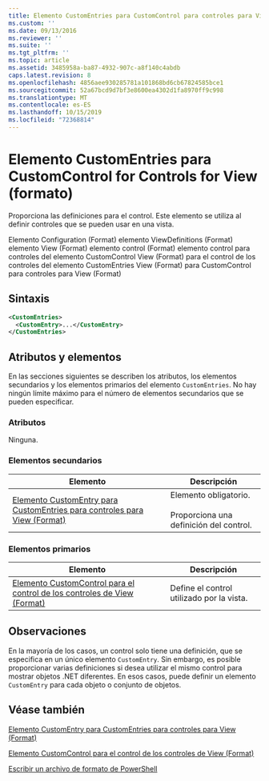 ```yaml
---
title: Elemento CustomEntries para CustomControl para controles para View (Format) | Microsoft Docs
ms.custom: ''
ms.date: 09/13/2016
ms.reviewer: ''
ms.suite: ''
ms.tgt_pltfrm: ''
ms.topic: article
ms.assetid: 3485958a-ba87-4932-907c-a8f140c4abdb
caps.latest.revision: 8
ms.openlocfilehash: 4856aee930285781a101868bd6cb67824585bce1
ms.sourcegitcommit: 52a67bcd9d7bf3e8600ea4302d1fa8970ff9c998
ms.translationtype: MT
ms.contentlocale: es-ES
ms.lasthandoff: 10/15/2019
ms.locfileid: "72368814"
---
```

# <a name="customentries-element-for-customcontrol-for-controls-for-view-format"></a>Elemento CustomEntries para CustomControl for Controls for View (formato)

Proporciona las definiciones para el control. Este elemento se utiliza al definir controles que se pueden usar en una vista.

Elemento Configuration (Format) elemento ViewDefinitions (Format) elemento View (Format) elemento control (Format) elemento control para controles del elemento CustomControl View (Format) para el control de los controles del elemento CustomEntries View (Format) para CustomControl para controles para View (Format)

## <a name="syntax"></a>Sintaxis

```xml
<CustomEntries>
  <CustomEntry>...</CustomEntry>
</CustomEntries>
```

## <a name="attributes-and-elements"></a>Atributos y elementos

En las secciones siguientes se describen los atributos, los elementos secundarios y los elementos primarios del elemento `CustomEntries`. No hay ningún límite máximo para el número de elementos secundarios que se pueden especificar.

### <a name="attributes"></a>Atributos

Ninguna.

### <a name="child-elements"></a>Elementos secundarios

|Elemento|Descripción|
|-------------|-----------------|
|[Elemento CustomEntry para CustomEntries para controles para View (Format)](./customentry-element-for-customentries-for-controls-for-view-format.md)|Elemento obligatorio.<br /><br /> Proporciona una definición del control.|

### <a name="parent-elements"></a>Elementos primarios

|Elemento|Descripción|
|-------------|-----------------|
|[Elemento CustomControl para el control de los controles de View (Format)](./customcontrol-element-for-control-for-controls-for-view-format.md)|Define el control utilizado por la vista.|

## <a name="remarks"></a>Observaciones

En la mayoría de los casos, un control solo tiene una definición, que se especifica en un único elemento `CustomEntry`. Sin embargo, es posible proporcionar varias definiciones si desea utilizar el mismo control para mostrar objetos .NET diferentes. En esos casos, puede definir un elemento `CustomEntry` para cada objeto o conjunto de objetos.

## <a name="see-also"></a>Véase también

[Elemento CustomEntry para CustomEntries para controles para View (Format)](./customentry-element-for-customentries-for-controls-for-view-format.md)

[Elemento CustomControl para el control de los controles de View (Format)](./customcontrol-element-for-control-for-controls-for-view-format.md)

[Escribir un archivo de formato de PowerShell](./writing-a-powershell-formatting-file.md)
